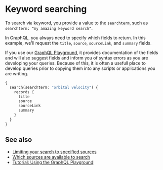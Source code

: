 # Keyword searching

To search via keyword, you provide a value to the `searchterm`, such as `searchterm: "my amazing keyword search"`.

In GraphQL, you always need to specify which fields to return. In this example, we'll request the `title`, `source`, `sourceLink`, and `summary` fields.

If you use our [GraphQL Playground](../tutorials/using-the-graphql-playground.md), it provides documentation of the fields and will also suggest fields and inform you of syntax errors as you are developing your queries. Because of this, it is often a usefull place to develop queries prior to copying them into any scripts or applications you are writing.

```graphql
{
  search(searchterm: "orbital velocity") {
    records {
      title
      source
      sourceLink
      summary
    }
  }
}
```

## See also

- [Limiting your search to specified sources](limiting-your-search-to-specified-sources.md)
- [Which sources are available to search](../reference/which-sources-are-available-to-search.md)
- [Tutorial: Using the GraphQL Playground](../tutorials/using-the-graphql-playground.md)
